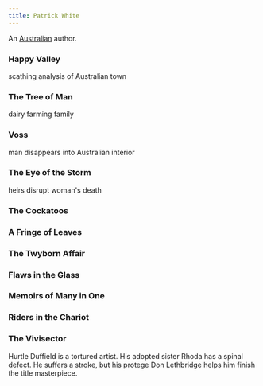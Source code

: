 ```yaml
---
title: Patrick White
---
```


An [Australian](../index.html) author.

### Happy Valley

scathing analysis of Australian town

### The Tree of Man

dairy farming family

### Voss

man disappears into Australian interior

### The Eye of the Storm

heirs disrupt woman's death

### The Cockatoos

### A Fringe of Leaves

### The Twyborn Affair

### Flaws in the Glass

### Memoirs of Many in One

### Riders in the Chariot

### The Vivisector

Hurtle Duffield is a tortured artist. His adopted sister Rhoda has a
    spinal defect.
He suffers a stroke, but his protege Don Lethbridge helps him finish
    the title masterpiece.
